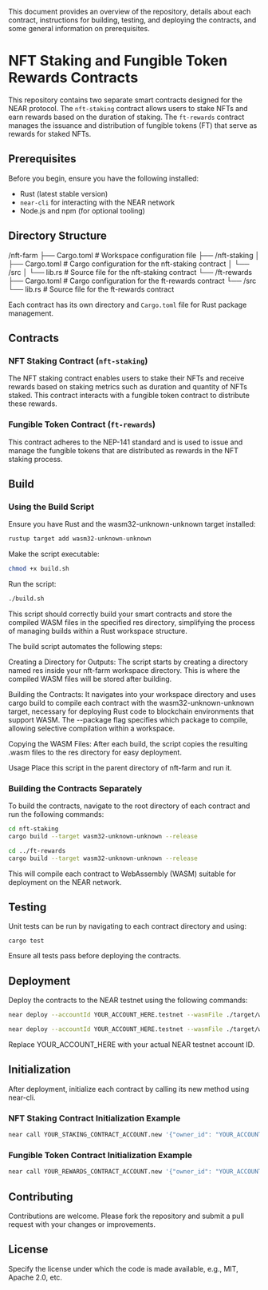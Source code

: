 This document provides an overview of the repository, details about each contract, instructions for building, testing, and deploying the contracts, and some general information on prerequisites.

# NFT Staking and Fungible Token Rewards Contracts

This repository contains two separate smart contracts designed for the NEAR protocol. The `nft-staking` contract allows users to stake NFTs and earn rewards based on the duration of staking. The `ft-rewards` contract manages the issuance and distribution of fungible tokens (FT) that serve as rewards for staked NFTs.

## Prerequisites

Before you begin, ensure you have the following installed:
- Rust (latest stable version)
- `near-cli` for interacting with the NEAR network
- Node.js and npm (for optional tooling)

## Directory Structure

/nft-farm
  ├── Cargo.toml             # Workspace configuration file
  ├── /nft-staking
  │   ├── Cargo.toml         # Cargo configuration for the nft-staking contract
  │   └── /src
  │       └── lib.rs         # Source file for the nft-staking contract
  └── /ft-rewards
      ├── Cargo.toml         # Cargo configuration for the ft-rewards contract
      └── /src
          └── lib.rs         # Source file for the ft-rewards contract


Each contract has its own directory and `Cargo.toml` file for Rust package management.

## Contracts

### NFT Staking Contract (`nft-staking`)

The NFT staking contract enables users to stake their NFTs and receive rewards based on staking metrics such as duration and quantity of NFTs staked. This contract interacts with a fungible token contract to distribute these rewards.

### Fungible Token Contract (`ft-rewards`)

This contract adheres to the NEP-141 standard and is used to issue and manage the fungible tokens that are distributed as rewards in the NFT staking process.

## Build

### Using the Build Script
Ensure you have Rust and the wasm32-unknown-unknown target installed:
```bash
rustup target add wasm32-unknown-unknown
```

Make the script executable:
```bash
chmod +x build.sh
```

Run the script:
```bash
./build.sh
```

This script should correctly build your smart contracts and store the compiled WASM files in the specified res directory, simplifying the process of managing builds within a Rust workspace structure.

The build script automates the following steps:

Creating a Directory for Outputs: The script starts by creating a directory named res inside your nft-farm workspace directory. This is where the compiled WASM files will be stored after building.

Building the Contracts: It navigates into your workspace directory and uses cargo build to compile each contract with the wasm32-unknown-unknown target, necessary for deploying Rust code to blockchain environments that support WASM. The --package flag specifies which package to compile, allowing selective compilation within a workspace.

Copying the WASM Files: After each build, the script copies the resulting .wasm files to the res directory for easy deployment.

Usage
Place this script in the parent directory of nft-farm and run it.

### Building the Contracts Separately

To build the contracts, navigate to the root directory of each contract and run the following commands:

```bash
cd nft-staking
cargo build --target wasm32-unknown-unknown --release

cd ../ft-rewards
cargo build --target wasm32-unknown-unknown --release
```

This will compile each contract to WebAssembly (WASM) suitable for deployment on the NEAR network.

## Testing
Unit tests can be run by navigating to each contract directory and using:

`cargo test`

Ensure all tests pass before deploying the contracts.

## Deployment
Deploy the contracts to the NEAR testnet using the following commands:

```bash
near deploy --accountId YOUR_ACCOUNT_HERE.testnet --wasmFile ./target/wasm32-unknown-unknown/release/nft_staking.wasm

near deploy --accountId YOUR_ACCOUNT_HERE.testnet --wasmFile ./target/wasm32-unknown-unknown/release/ft_rewards.wasm
```
Replace YOUR_ACCOUNT_HERE with your actual NEAR testnet account ID.

## Initialization
After deployment, initialize each contract by calling its new method using near-cli.

### NFT Staking Contract Initialization Example

```bash
near call YOUR_STAKING_CONTRACT_ACCOUNT.new '{"owner_id": "YOUR_ACCOUNT_HERE.testnet", "nft_contract_id": "NFT_CONTRACT_HERE.testnet", "rewards_contract_id": "REWARDS_CONTRACT_HERE.testnet", "reward_rate": 0.1}' --accountId YOUR_ACCOUNT_HERE.testnet
```
### Fungible Token Contract Initialization Example

```bash
near call YOUR_REWARDS_CONTRACT_ACCOUNT.new '{"owner_id": "YOUR_ACCOUNT_HERE.testnet", "total_supply": "1000000"}' --accountId YOUR_ACCOUNT_HERE.testnet
```

## Contributing
Contributions are welcome. Please fork the repository and submit a pull request with your changes or improvements.

## License
Specify the license under which the code is made available, e.g., MIT, Apache 2.0, etc.